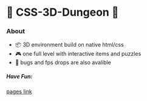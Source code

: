 # :european_castle: CSS-3D-Dungeon :european_castle:

### About

*  :package: 3D environment build on native html/css
*  :video_game: one full level with interactive items and puzzles
*  :ant: bugs and fps drops are also avalible
  

##### Have Fun:
<a href="https://mero-plaform.github.io/CSS-3D-Dangeon/"> pages link </a>
